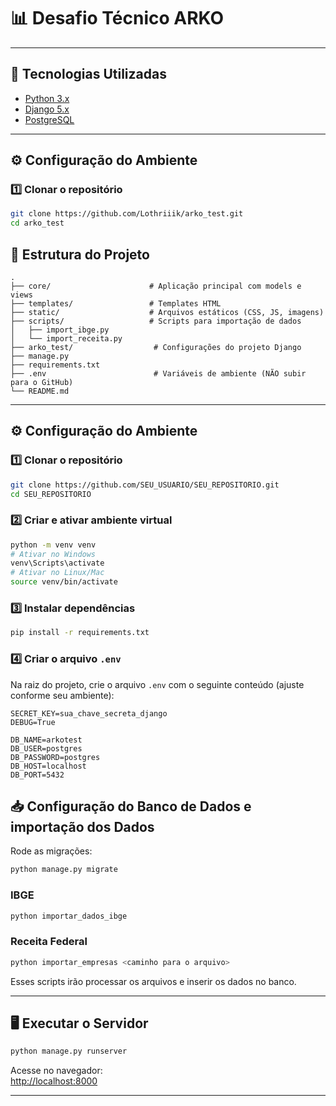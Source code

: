 # 📊 Desafio Técnico ARKO

---

## 🚀 Tecnologias Utilizadas
- [Python 3.x](https://www.python.org/)
- [Django 5.x](https://www.djangoproject.com/)
- [PostgreSQL](https://www.postgresql.org/)
---

## ⚙️ Configuração do Ambiente

### 1️⃣ Clonar o repositório
```bash
git clone https://github.com/Lothriiik/arko_test.git
cd arko_test
```
## 📂 Estrutura do Projeto
```
.
├── core/                      # Aplicação principal com models e views
├── templates/                 # Templates HTML
├── static/                    # Arquivos estáticos (CSS, JS, imagens)
├── scripts/                   # Scripts para importação de dados
│   ├── import_ibge.py
│   └── import_receita.py
├── arko_test/                  # Configurações do projeto Django
├── manage.py
├── requirements.txt
├── .env                        # Variáveis de ambiente (NÃO subir para o GitHub)
└── README.md
```

---

## ⚙️ Configuração do Ambiente

### 1️⃣ Clonar o repositório
```bash
git clone https://github.com/SEU_USUARIO/SEU_REPOSITORIO.git
cd SEU_REPOSITORIO
```

### 2️⃣ Criar e ativar ambiente virtual
```bash
python -m venv venv
# Ativar no Windows
venv\Scripts\activate
# Ativar no Linux/Mac
source venv/bin/activate
```

### 3️⃣ Instalar dependências
```bash
pip install -r requirements.txt
```

### 4️⃣ Criar o arquivo `.env`
Na raiz do projeto, crie o arquivo `.env` com o seguinte conteúdo (ajuste conforme seu ambiente):

```
SECRET_KEY=sua_chave_secreta_django
DEBUG=True

DB_NAME=arkotest
DB_USER=postgres
DB_PASSWORD=postgres
DB_HOST=localhost
DB_PORT=5432
```
## 📥 Configuração do Banco de Dados e importação dos Dados

Rode as migrações:
```bash
python manage.py migrate
```

### IBGE
```bash
python importar_dados_ibge
```

### Receita Federal
```bash
python importar_empresas <caminho para o arquivo>
```

Esses scripts irão processar os arquivos e inserir os dados no banco.

---

## 🖥️ Executar o Servidor
```bash
python manage.py runserver
```

Acesse no navegador:  
[http://localhost:8000](http://localhost:8000)

---
